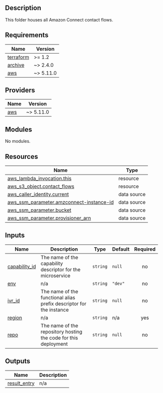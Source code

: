 ## Description

This folder houses all Amazon Connect contact flows.

<!-- BEGIN_TF_DOCS -->

## Requirements

| Name                                                                     | Version   |
| ------------------------------------------------------------------------ | --------- |
| <a name="requirement_terraform"></a> [terraform](#requirement_terraform) | >= 1.2    |
| <a name="requirement_archive"></a> [archive](#requirement_archive)       | ~> 2.4.0  |
| <a name="requirement_aws"></a> [aws](#requirement_aws)                   | ~> 5.11.0 |

## Providers

| Name                                             | Version   |
| ------------------------------------------------ | --------- |
| <a name="provider_aws"></a> [aws](#provider_aws) | ~> 5.11.0 |

## Modules

No modules.

## Resources

| Name                                                                                                                                     | Type        |
| ---------------------------------------------------------------------------------------------------------------------------------------- | ----------- |
| [aws_lambda_invocation.this](https://registry.terraform.io/providers/hashicorp/aws/latest/docs/resources/lambda_invocation)              | resource    |
| [aws_s3_object.contact_flows](https://registry.terraform.io/providers/hashicorp/aws/latest/docs/resources/s3_object)                     | resource    |
| [aws_caller_identity.current](https://registry.terraform.io/providers/hashicorp/aws/latest/docs/data-sources/caller_identity)            | data source |
| [aws_ssm_parameter.amzconnect-instance-id](https://registry.terraform.io/providers/hashicorp/aws/latest/docs/data-sources/ssm_parameter) | data source |
| [aws_ssm_parameter.bucket](https://registry.terraform.io/providers/hashicorp/aws/latest/docs/data-sources/ssm_parameter)                 | data source |
| [aws_ssm_parameter.provisioner_arn](https://registry.terraform.io/providers/hashicorp/aws/latest/docs/data-sources/ssm_parameter)        | data source |

## Inputs

| Name                                                                     | Description                                                         | Type     | Default | Required |
| ------------------------------------------------------------------------ | ------------------------------------------------------------------- | -------- | ------- | :------: |
| <a name="input_capability_id"></a> [capability_id](#input_capability_id) | The name of the capability descriptor for the microservice          | `string` | `null`  |    no    |
| <a name="input_env"></a> [env](#input_env)                               | n/a                                                                 | `string` | `"dev"` |    no    |
| <a name="input_ivr_id"></a> [ivr_id](#input_ivr_id)                      | The name of the functional alias prefix descriptor for the instance | `string` | `null`  |    no    |
| <a name="input_region"></a> [region](#input_region)                      | n/a                                                                 | `string` | n/a     |   yes    |
| <a name="input_repo"></a> [repo](#input_repo)                            | The name of the repository hosting the code for this deployment     | `string` | `null`  |    no    |

## Outputs

| Name                                                                    | Description |
| ----------------------------------------------------------------------- | ----------- |
| <a name="output_result_entry"></a> [result_entry](#output_result_entry) | n/a         |

<!-- END_TF_DOCS -->
